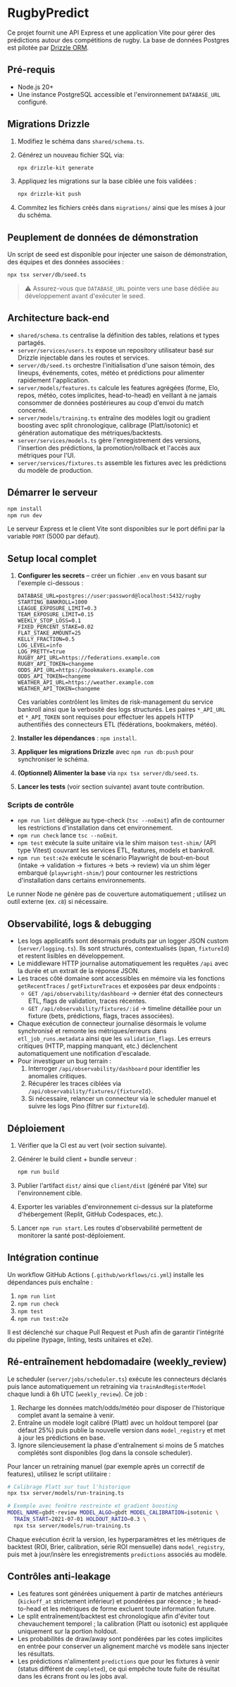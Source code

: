 # RugbyPredict

Ce projet fournit une API Express et une application Vite pour gérer des prédictions autour des compétitions de rugby. La base de données Postgres est pilotée par [Drizzle ORM](https://orm.drizzle.team/).

## Pré-requis

- Node.js 20+
- Une instance PostgreSQL accessible et l'environnement `DATABASE_URL` configuré.

## Migrations Drizzle

1. Modifiez le schéma dans `shared/schema.ts`.
2. Générez un nouveau fichier SQL via:

   ```bash
   npx drizzle-kit generate
   ```

3. Appliquez les migrations sur la base ciblée une fois validées :

   ```bash
   npx drizzle-kit push
   ```

4. Commitez les fichiers créés dans `migrations/` ainsi que les mises à jour du schéma.

## Peuplement de données de démonstration

Un script de seed est disponible pour injecter une saison de démonstration, des équipes et des données associées :

```bash
npx tsx server/db/seed.ts
```

> ⚠️ Assurez-vous que `DATABASE_URL` pointe vers une base dédiée au développement avant d'exécuter le seed.

## Architecture back-end

- `shared/schema.ts` centralise la définition des tables, relations et types partagés.
- `server/services/users.ts` expose un repository utilisateur basé sur Drizzle injectable dans les routes et services.
- `server/db/seed.ts` orchestre l'initialisation d'une saison témoin, des lineups, événements, cotes, météo et prédictions pour alimenter rapidement l'application.
- `server/models/features.ts` calcule les features agrégées (forme, Elo, repos, météo, cotes implicites, head-to-head) en veillant à ne jamais consommer de données postérieures au coup d'envoi du match concerné.
- `server/models/training.ts` entraîne des modèles logit ou gradient boosting avec split chronologique, calibrage (Platt/isotonic) et génération automatique des métriques/backtests.
- `server/services/models.ts` gère l'enregistrement des versions, l'insertion des prédictions, la promotion/rollback et l'accès aux métriques pour l'UI.
- `server/services/fixtures.ts` assemble les fixtures avec les prédictions du modèle de production.

## Démarrer le serveur

```bash
npm install
npm run dev
```

Le serveur Express et le client Vite sont disponibles sur le port défini par la variable `PORT` (5000 par défaut).

## Setup local complet

1. **Configurer les secrets** – créer un fichier `.env` en vous basant sur l'exemple ci-dessous :

   ```env
   DATABASE_URL=postgres://user:password@localhost:5432/rugby
   STARTING_BANKROLL=1000
   LEAGUE_EXPOSURE_LIMIT=0.3
   TEAM_EXPOSURE_LIMIT=0.15
   WEEKLY_STOP_LOSS=0.1
   FIXED_PERCENT_STAKE=0.02
   FLAT_STAKE_AMOUNT=25
   KELLY_FRACTION=0.5
   LOG_LEVEL=info
   LOG_PRETTY=true
   RUGBY_API_URL=https://federations.example.com
   RUGBY_API_TOKEN=changeme
   ODDS_API_URL=https://bookmakers.example.com
   ODDS_API_TOKEN=changeme
   WEATHER_API_URL=https://weather.example.com
   WEATHER_API_TOKEN=changeme
   ```

   Ces variables contrôlent les limites de risk-management du service bankroll ainsi que la verbosité des logs structurés.
   Les paires `*_API_URL` et `*_API_TOKEN` sont requises pour effectuer les appels HTTP authentifiés des connecteurs ETL (fédérations, bookmakers, météo).

2. **Installer les dépendances** : `npm install`.
3. **Appliquer les migrations Drizzle** avec `npm run db:push` pour synchroniser le schéma.
4. **(Optionnel) Alimenter la base** via `npx tsx server/db/seed.ts`.
5. **Lancer les tests** (voir section suivante) avant toute contribution.

### Scripts de contrôle

- `npm run lint` délègue au type-check (`tsc --noEmit`) afin de contourner les restrictions d'installation dans cet environnement.
- `npm run check` lance `tsc --noEmit`.
- `npm test` exécute la suite unitaire via le shim maison `test-shim/` (API type Vitest) couvrant les services ETL, features, models et bankroll.
- `npm run test:e2e` exécute le scénario Playwright de bout-en-bout (intake → validation → fixtures → bets → review) via un shim léger embarqué (`playwright-shim/`) pour contourner les restrictions d'installation dans certains environnements.

Le runner Node ne génère pas de couverture automatiquement ; utilisez un outil externe (ex. `c8`) si nécessaire.

## Observabilité, logs & debugging

- Les logs applicatifs sont désormais produits par un logger JSON custom (`server/logging.ts`). Ils sont structurés, contextualisés (span, `fixtureId`) et restent lisibles en développement.
- Le middleware HTTP journalise automatiquement les requêtes `/api` avec la durée et un extrait de la réponse JSON.
- Les traces côté domaine sont accessibles en mémoire via les fonctions `getRecentTraces` / `getFixtureTraces` et exposées par deux endpoints :
  - `GET /api/observability/dashboard` → dernier état des connecteurs ETL, flags de validation, traces récentes.
  - `GET /api/observability/fixtures/:id` → timeline détaillée pour un fixture (bets, prédictions, flags, traces associées).
- Chaque exécution de connecteur journalise désormais le volume synchronisé et remonte les métriques/erreurs dans `etl_job_runs.metadata` ainsi que les `validation_flags`. Les erreurs critiques (HTTP, mapping manquant, etc.) déclenchent automatiquement une notification d'escalade.
- Pour investiguer un bug terrain :
  1. Interroger `/api/observability/dashboard` pour identifier les anomalies critiques.
  2. Récupérer les traces ciblées via `/api/observability/fixtures/{fixtureId}`.
  3. Si nécessaire, relancer un connecteur via le scheduler manuel et suivre les logs Pino (filtrer sur `fixtureId`).

## Déploiement

1. Vérifier que la CI est au vert (voir section suivante).
2. Générer le build client + bundle serveur :

   ```bash
   npm run build
   ```

3. Publier l'artifact `dist/` ainsi que `client/dist` (généré par Vite) sur l'environnement cible.
4. Exporter les variables d'environnement ci-dessus sur la plateforme d'hébergement (Replit, GitHub Codespaces, etc.).
5. Lancer `npm run start`. Les routes d'observabilité permettent de monitorer la santé post-déploiement.

## Intégration continue

Un workflow GitHub Actions (`.github/workflows/ci.yml`) installe les dépendances puis enchaîne :

1. `npm run lint`
2. `npm run check`
3. `npm test`
4. `npm run test:e2e`

Il est déclenché sur chaque Pull Request et Push afin de garantir l'intégrité du pipeline (typage, linting, tests unitaires et e2e).

## Ré-entraînement hebdomadaire (weekly_review)

Le scheduler (`server/jobs/scheduler.ts`) exécute les connecteurs déclarés puis lance automatiquement un retraining via `trainAndRegisterModel` chaque lundi à 6h UTC (`weekly_review`). Ce job :

1. Recharge les données match/odds/météo pour disposer de l'historique complet avant la semaine à venir.
2. Entraîne un modèle logit calibré (Platt) avec un holdout temporel (par défaut 25%) puis publie la nouvelle version dans `model_registry` et met à jour les prédictions en base.
3. Ignore silencieusement la phase d'entraînement si moins de 5 matches complétés sont disponibles (log dans la console scheduler).

Pour lancer un retraining manuel (par exemple après un correctif de features), utilisez le script utilitaire :

```bash
# Calibrage Platt sur tout l'historique
npx tsx server/models/run-training.ts

# Exemple avec fenêtre restreinte et gradient boosting
MODEL_NAME=gbdt-review MODEL_ALGO=gbdt MODEL_CALIBRATION=isotonic \
  TRAIN_START=2021-07-01 HOLDOUT_RATIO=0.3 \
  npx tsx server/models/run-training.ts
```

Chaque exécution écrit la version, les hyperparamètres et les métriques de backtest (ROI, Brier, calibration, série ROI mensuelle) dans `model_registry`, puis met à jour/insère les enregistrements `predictions` associés au modèle.

## Contrôles anti-leakage

- Les features sont générées uniquement à partir de matches antérieurs (`kickoff_at` strictement inférieur) et pondérées par récence ; le head-to-head et les métriques de forme excluent toute information future.
- Le split entraînement/backtest est chronologique afin d'éviter tout chevauchement temporel ; la calibration (Platt ou isotonic) est appliquée uniquement sur la portion holdout.
- Les probabilités de draw/away sont pondérées par les cotes implicites en entrée pour conserver un alignement marché vs modèle sans injecter les résultats.
- Les prédictions n'alimentent `predictions` que pour les fixtures à venir (status différent de `completed`), ce qui empêche toute fuite de résultat dans les écrans front ou les jobs aval.
